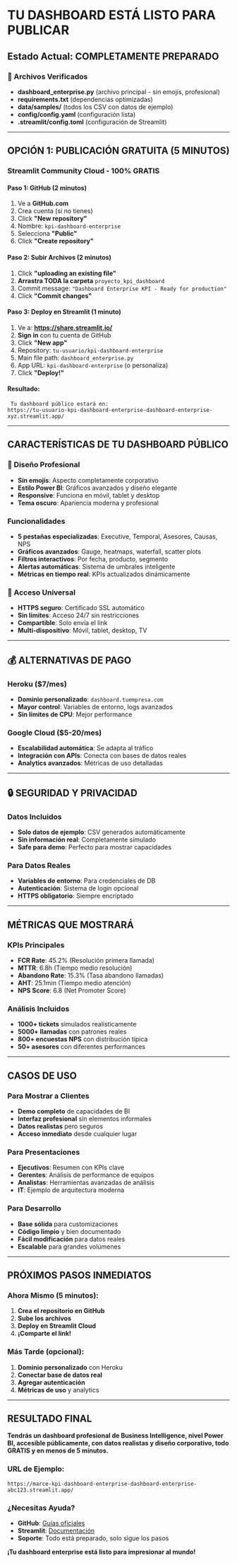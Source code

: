 # TU DASHBOARD ESTÁ LISTO PARA PUBLICAR

## Estado Actual: COMPLETAMENTE PREPARADO

### 📁 Archivos Verificados 
- **dashboard_enterprise.py** (archivo principal - sin emojis, profesional)
- **requirements.txt** (dependencias optimizadas)
- **data/samples/** (todos los CSV con datos de ejemplo)
- **config/config.yaml** (configuración lista)
- **.streamlit/config.toml** (configuración de Streamlit)

---

## OPCIÓN 1: PUBLICACIÓN GRATUITA (5 MINUTOS)

### Streamlit Community Cloud - 100% GRATIS

#### Paso 1: GitHub (2 minutos)
1. Ve a **GitHub.com**
2. Crea cuenta (si no tienes)
3. Click **"New repository"**
4. Nombre: `kpi-dashboard-enterprise`
5. Selecciona **"Public"**
6. Click **"Create repository"**

#### Paso 2: Subir Archivos (2 minutos)
1. Click **"uploading an existing file"**
2. **Arrastra TODA la carpeta** `proyecto_kpi_dashboard`
3. Commit message: `"Dashboard Enterprise KPI - Ready for production"`
4. Click **"Commit changes"**

#### Paso 3: Deploy en Streamlit (1 minuto)
1. Ve a: **https://share.streamlit.io/**
2. **Sign in** con tu cuenta de GitHub
3. Click **"New app"**
4. Repository: `tu-usuario/kpi-dashboard-enterprise`
5. Main file path: `dashboard_enterprise.py`
6. App URL: `kpi-dashboard-enterprise` (o personaliza)
7. Click **"Deploy!"**

#### Resultado:
```
 Tu dashboard público estará en:
https://tu-usuario-kpi-dashboard-enterprise-dashboard-enterprise-xyz.streamlit.app/
```

---

## CARACTERÍSTICAS DE TU DASHBOARD PÚBLICO

### 🎨 Diseño Profesional
- **Sin emojis**: Aspecto completamente corporativo
- **Estilo Power BI**: Gráficos avanzados y diseño elegante
- **Responsive**: Funciona en móvil, tablet y desktop
- **Tema oscuro**: Apariencia moderna y profesional

### Funcionalidades
- **5 pestañas especializadas**: Executive, Temporal, Asesores, Causas, NPS
- **Gráficos avanzados**: Gauge, heatmaps, waterfall, scatter plots
- **Filtros interactivos**: Por fecha, producto, segmento
- **Alertas automáticas**: Sistema de umbrales inteligente
- **Métricas en tiempo real**: KPIs actualizados dinámicamente

### 📱 Acceso Universal
- **HTTPS seguro**: Certificado SSL automático
- **Sin límites**: Acceso 24/7 sin restricciones
- **Compartible**: Solo envía el link
- **Multi-dispositivo**: Móvil, tablet, desktop, TV

---

## 💰 ALTERNATIVAS DE PAGO

### Heroku ($7/mes)
- **Dominio personalizado**: `dashboard.tuempresa.com`
- **Mayor control**: Variables de entorno, logs avanzados
- **Sin límites de CPU**: Mejor performance

### Google Cloud ($5-20/mes)
- **Escalabilidad automática**: Se adapta al tráfico
- **Integración con APIs**: Conecta con bases de datos reales
- **Analytics avanzados**: Métricas de uso detalladas

---

## 🔒 SEGURIDAD Y PRIVACIDAD

### Datos Incluidos
- **Solo datos de ejemplo**: CSV generados automáticamente
- **Sin información real**: Completamente simulado
- **Safe para demo**: Perfecto para mostrar capacidades

### Para Datos Reales
- **Variables de entorno**: Para credenciales de DB
- **Autenticación**: Sistema de login opcional
- **HTTPS obligatorio**: Siempre encriptado

---

## MÉTRICAS QUE MOSTRARÁ

### KPIs Principales
- **FCR Rate**: 45.2% (Resolución primera llamada)
- **MTTR**: 6.8h (Tiempo medio resolución)
- **Abandono Rate**: 15.3% (Tasa abandono llamadas)
- **AHT**: 25.1min (Tiempo medio atención)
- **NPS Score**: 6.8 (Net Promoter Score)

### Análisis Incluidos
- **1000+ tickets** simulados realísticamente
- **5000+ llamadas** con patrones reales
- **800+ encuestas NPS** con distribución típica
- **50+ asesores** con diferentes performances

---

## CASOS DE USO

### Para Mostrar a Clientes
- **Demo completo** de capacidades de BI
- **Interfaz profesional** sin elementos informales
- **Datos realistas** pero seguros
- **Acceso inmediato** desde cualquier lugar

### Para Presentaciones
- **Ejecutivos**: Resumen con KPIs clave
- **Gerentes**: Análisis de performance de equipos
- **Analistas**: Herramientas avanzadas de análisis
- **IT**: Ejemplo de arquitectura moderna

### Para Desarrollo
- **Base sólida** para customizaciones
- **Código limpio** y bien documentado
- **Fácil modificación** para datos reales
- **Escalable** para grandes volúmenes

---

## PRÓXIMOS PASOS INMEDIATOS

### Ahora Mismo (5 minutos):
1. **Crea el repositorio en GitHub**
2. **Sube los archivos**
3. **Deploy en Streamlit Cloud**
4. **¡Comparte el link!**

### Más Tarde (opcional):
1. **Dominio personalizado** con Heroku
2. **Conectar base de datos real** 
3. **Agregar autenticación**
4. **Métricas de uso** y analytics

---

## RESULTADO FINAL

**Tendrás un dashboard profesional de Business Intelligence, nivel Power BI, accesible públicamente, con datos realistas y diseño corporativo, todo GRATIS y en menos de 5 minutos.**

### URL de Ejemplo:
```
https://marce-kpi-dashboard-enterprise-dashboard-enterprise-abc123.streamlit.app/
```

### ¿Necesitas Ayuda?
- **GitHub**: [Guías oficiales](https://docs.github.com/)
- **Streamlit**: [Documentación](https://docs.streamlit.io/)
- **Soporte**: Todo está preparado, solo sigue los pasos

**¡Tu dashboard enterprise está listo para impresionar al mundo!** 